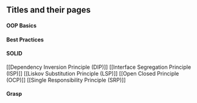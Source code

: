 ## Titles and their pages

#### OOP Basics

#### Best Practices


#### SOLID
[[Dependency Inversion Principle (DIP)]]
[[Interface Segregation Principle (ISP)]]
[[Liskov Substitution Principle (LSP)]]
[[Open Closed Principle (OCP)]]
[[Single Responsibility Principle (SRP)]]

#### Grasp

